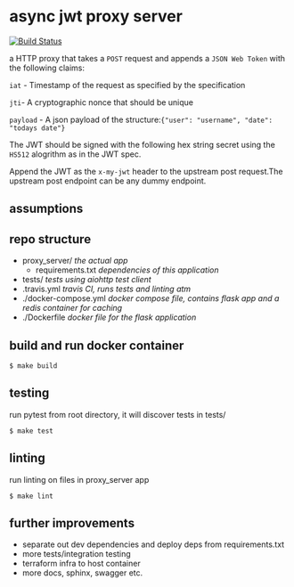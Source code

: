 # async jwt proxy server

[![Build Status](https://travis-ci.com/pathespe/async-proxy-server.svg?branch=master)](https://travis-ci.com/pathespe/async-proxy-server)

a HTTP proxy that takes a `POST` request and appends a `JSON Web Token` with the following claims:

`iat` - Timestamp of the request as specified by the specification

`jti`- A cryptographic nonce that should be unique

`payload` - A json payload of the structure:`{"user": "username", "date": "todays date"}`

The JWT should be signed with the following hex string secret using the `HS512` alogrithm as in the JWT spec.

Append the JWT as the `x-my-jwt` header to the upstream post request.The upstream post endpoint can be any dummy endpoint. 

## assumptions


## repo structure
 - proxy_server/ *the actual app*
    - requirements.txt *dependencies of this application*
 - tests/ *tests using aiohttp test client*
 - .travis.yml *travis CI, runs tests and linting atm*
 - ./docker-compose.yml *docker compose file, contains flask app and a redis container for caching*
 - ./Dockerfile *docker file for the flask application*


## build and run docker container

```
$ make build
```

## testing
run pytest from root directory, it will discover tests in tests/
```
$ make test
```

## linting
run linting on files in proxy_server app
```
$ make lint 
```

## further improvements

 - separate out dev dependencies and deploy deps from requirements.txt
 - more tests/integration testing
 - terraform infra to host container
 - more docs, sphinx, swagger etc.